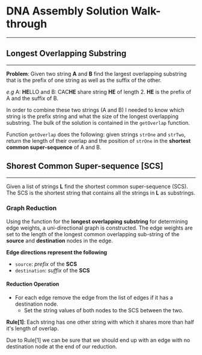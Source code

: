 # DNA Assembly Solution Walk-through
-----

## Longest Overlapping Substring
-----
**Problem**: Given two string **A** and **B** find the largest overlapping substring that is the prefix 
of one string as well as the suffix of the other.

*e.g* A: **HE**LLO and B: CAC**HE** share string **HE** of length 2. **HE** is the prefix of A and the 
suffix of B.

In order to combine these two strings (A and B) I needed to know which string is the prefix string and what 
the size of the longest overlapping substring. The bulk of the solution is contained in the `getOverlap` function.

Function `getOverlap` does the following: given strings `strOne` and `strTwo`, return the length of their overlap and the position of 
`strOne` in the **shortest common super-sequence** of A and B.

## Shorest Common Super-sequence [SCS]
-----
Given a list of strings **L** find the shortest common super-sequence (SCS). The SCS is the shortest
string that contains all the strings in **L** as substrings.
 
### Graph Reduction
Using the function for the **longest overlapping substring** for determining edge weights,
a uni-directional graph is constructed. The edge weights are set to the length of the longest common 
overlapping sub-string of the **source** and **destination** nodes in the edge.

**Edge directions represent the following**

- `source`: *prefix* of the **SCS**
- `destination`: *suffix* of the **SCS**
 
#### Reduction Operation
- For each edge remove the edge from the list of edges if it has a destination node.
  - Set the string values of both nodes to the SCS between the two.

**Rule[1]**: Each string has one other string with which it shares more than half it's length of overlap.

Due to Rule[1] we can be sure that we should end up with an edge with no destination node at the end of our reduction.



